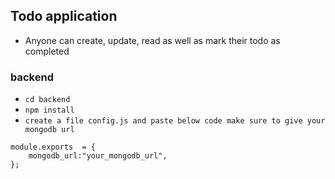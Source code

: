 
## Todo application

- Anyone can create, update, read as well as mark their todo as completed
### backend
- `cd backend`
- `npm install`
- `create a file config.js and paste below code make sure to give your mongodb url`

```
module.exports  = {
	mongodb_url:"your_mongodb_url",
};